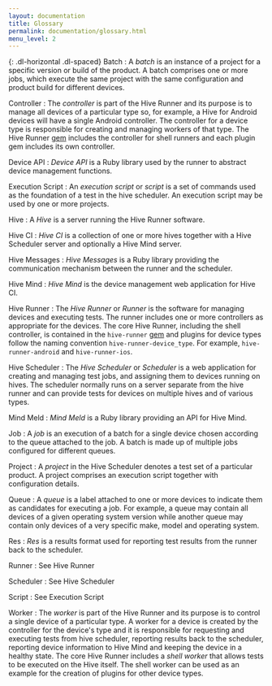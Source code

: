 ```yaml
---
layout: documentation
title: Glossary
permalink: documentation/glossary.html
menu_level: 2
---
```


{: .dl-horizontal .dl-spaced}
Batch
: A *batch* is an instance of a project for a specific version or build of the
  product. A batch comprises one or more jobs, which execute the same project
  with the same configuration and product build for different devices.

Controller
: The *controller* is part of the Hive Runner and its purpose is to manage all
  devices of a particular type so, for example, a Hive for Android devices will
  have a single Android controller. The controller for a device type is
  responsible for creating and managing workers of that type. The
  Hive Runner [gem](https://en.wikipedia.org/wiki/RubyGems) includes the
  controller for shell runners and each plugin gem includes its own controller.

Device API
: *Device API* is a Ruby library used by the runner to abstract device
  management functions.

Execution Script
: An *execution script* or *script* is a set of commands used as the foundation
  of a test in the hive scheduler. An execution script may be used by one or
  more projects.

Hive
: A *Hive* is a server running the Hive Runner software.

Hive CI
: *Hive CI* is a collection of one or more hives together with a
  Hive Scheduler server and optionally a
  Hive Mind server.

Hive Messages
: *Hive Messages* is a Ruby library providing the communication mechanism
  between the runner and the scheduler.

Hive Mind
: *Hive Mind* is the device management web application for Hive CI.

Hive Runner
: The *Hive Runner* or *Runner* is the software for managing devices and
  executing tests. The runner includes one or more controllers as appropriate
  for the devices. The core Hive Runner, including the shell controller, is
  contained in the `hive-runner` [gem](https://en.wikipedia.org/wiki/RubyGems)
  and plugins for device types follow the naming convention
  `hive-runner-device_type`. For example, `hive-runner-android` and
  `hive-runner-ios`.

Hive Scheduler
: The *Hive Scheduler* or *Scheduler* is a web application for creating and
  managing test jobs, and assigning them to devices running on hives.
  The scheduler normally runs on a server separate from the
  hive runner and can provide tests for devices on multiple
  hives and of various types.

Mind Meld
: *Mind Meld* is a Ruby library providing an API for Hive Mind.

Job
: A *job* is an execution of a batch for a single device chosen according to
  the queue attached to the job. A batch is made up of multiple jobs configured
  for different queues.

Project
: A *project* in the Hive Scheduler denotes a test set of a particular product.
  A project comprises an execution script together with configuration details.

Queue
: A *queue* is a label attached to one or more devices to indicate them as
  candidates for executing a job. For example, a queue may contain all devices
  of a given operating system version while another queue may contain only
  devices of a very specific make, model and operating system.

Res
: *Res* is a results format used for reporting test results from the
  runner back to the scheduler.

Runner
: See Hive Runner

Scheduler
: See Hive Scheduler

Script
: See Execution Script

Worker
: The *worker* is part of the Hive Runner and its purpose is to
  control a single device of a particular type. A worker for a device is
  created by the controller for the device's type and it is
  responsible for requesting and executing tests from hive scheduler, reporting
  results back to the scheduler, reporting device information to Hive Mind and
  keeping the device in a healthy state. The core Hive Runner includes a *shell
  worker* that allows tests to be executed on the Hive itself. The shell worker
  can be used as an example for the creation of plugins for other device types.
